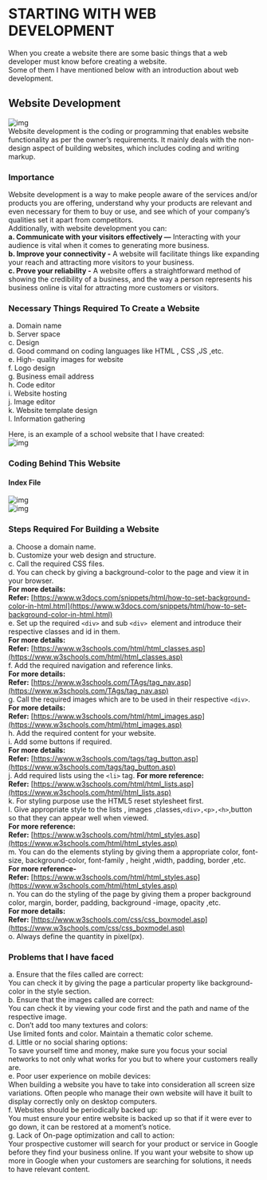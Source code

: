 # STARTING WITH WEB DEVELOPMENT
When you create a website there are some basic things that a web developer must know before creating a website.<br>
Some of them I have mentioned below with an introduction about web development.<br>
## Website Development
![img](https://github.com/lakebrains-technologies/Blogs/blob/master/Starting_with_web_development/images/web%20development%20preview.png?raw=true)<br>
Website development is the coding or programming that enables website functionality as per the owner’s requirements. It mainly deals with the non-design aspect of building websites, which includes coding and writing markup.<br>
### Importance
Website development is a way to make people aware of the services and/or products you are offering, understand why your products are relevant and even necessary for them to buy or use, and see which of your company’s qualities set it apart from competitors.<br>
Additionally, with website development you can:<br>
**a. Communicate with your visitors effectively —** Interacting with your audience is vital when it comes to generating more business.<br>
**b. Improve your connectivity -** A website will facilitate things like expanding your reach and attracting more visitors to your business.<br>
**c. Prove your reliability -** A website offers a straightforward method of showing the credibility of a business, and the way a person represents his business online is vital for attracting more customers or visitors.<br>
### Necessary Things Required To Create a Website
a. Domain name<br>
b. Server space<br>
c. Design<br>
d. Good command on coding languages like HTML , CSS ,JS ,etc.<br>
e. High- quality images for website<br>
f. Logo design<br>
g. Business email address<br>
h. Code editor<br>
i. Website hosting<br>
j. Image editor<br>
k. Website template design<br>
l. Information gathering<br>

Here, is an example of a school website that I have created:<br>
![img](https://github.com/lakebrains-technologies/Blogs/blob/master/Starting_with_web_development/images/web%20development%20img.png?raw=true)<br>

### Coding Behind This Website
#### Index File
![img](https://github.com/lakebrains-technologies/Blogs/blob/master/Starting_with_web_development/images/webdevelopmentif1.png?raw=true)<br>
![img](https://github.com/lakebrains-technologies/Blogs/blob/master/Starting_with_web_development/images/webdevelopmentif2.png?raw=true)<br>
### Steps Required For Building a Website
a. Choose a domain name.<br>
b. Customize your web design and structure.<br>
c. Call the required CSS files.<br>
d. You can check by giving a background-color to the page and view it in your browser.<br>
**For more details:**<br>
**Refer:** [https://www.w3docs.com/snippets/html/how-to-set-background-color-in-html.html](https://www.w3docs.com/snippets/html/how-to-set-background-color-in-html.html)<br>
e. Set up the required ```<div>``` and sub ```<div> ```element and introduce their respective classes and id in them.<br>
**For more details:**<br>
**Refer:** [https://www.w3schools.com/html/html_classes.asp](https://www.w3schools.com/html/html_classes.asp)<br>
f. Add the required navigation and reference links.<br>
**For more details:**<br>
**Refer:** [https://www.w3schools.com/TAgs/tag_nav.asp](https://www.w3schools.com/TAgs/tag_nav.asp)<br>
g. Call the required images which are to be used in their respective ```<div>```.<br>
**For more details:** <br>
**Refer:** [https://www.w3schools.com/html/html_images.asp](https://www.w3schools.com/html/html_images.asp)<br>
h. Add the required content for your website.<br>
i. Add some buttons if required.<br>
**For more details:** <br>
**Refer:** [https://www.w3schools.com/tags/tag_button.asp](https://www.w3schools.com/tags/tag_button.asp) <br>
j. Add required lists using the ```<li>``` tag.
**For more reference:** <br>
**Refer:** [https://www.w3schools.com/html/html_lists.asp](https://www.w3schools.com/html/html_lists.asp)<br>
k. For styling purpose use the HTML5 reset stylesheet first.<br>
l. Give appropriate style to the lists , images ,classes,```<div>,<p>,<h>```,button so that they can appear well when viewed.<br>
**For more reference:**<br>
**Refer:** [https://www.w3schools.com/html/html_styles.asp](https://www.w3schools.com/html/html_styles.asp)<br>
m. You can do the elements styling by giving them a appropriate color, font-size, background-color, font-family , height ,width, padding, border ,etc.<br>
**For more reference-** <br>
**Refer:** [https://www.w3schools.com/html/html_styles.asp](https://www.w3schools.com/html/html_styles.asp)<br>
n. You can do the styling of the page by giving them a proper background color, margin, border, padding, background -image, opacity ,etc.<br>
**For more details:**<br>
**Refer:** [https://www.w3schools.com/css/css_boxmodel.asp](https://www.w3schools.com/css/css_boxmodel.asp) <br>
o. Always define the quantity in pixel(px).<br>
### Problems that I have faced
a. Ensure that the files called are correct:<br>
You can check it by giving the page a particular property like background-color in the style section.<br>
b. Ensure that the images called are correct:<br>
You can check it by viewing your code first and the path and name of the respective image.<br>
c. Don’t add too many textures and colors:<br>
Use limited fonts and color. Maintain a thematic color scheme.<br>
d. Little or no social sharing options:<br>
To save yourself time and money, make sure you focus your social networks to not only what works for you but to where your customers really are.<br>
e. Poor user experience on mobile devices:<br>
When building a website you have to take into consideration all screen size variations. Often people who manage their own website will have it built to display correctly only on desktop computers.<br>
f. Websites should be periodically backed up:<br>
You must ensure your entire website is backed up so that if it were ever to go down, it can be restored at a moment’s notice.<br>
g. Lack of On-page optimization and call to action:<br>
Your prospective customer will search for your product or service in Google before they find your business online. If you want your website to show up more in Google when your customers are searching for solutions, it needs to have relevant content.<br>